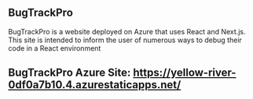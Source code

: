 ## BugTrackPro
BugTrackPro is a website deployed on Azure that uses React and Next.js.
This site is intended to inform the user of numerous ways to debug their code in a React environment

## BugTrackPro Azure Site: https://yellow-river-0df0a7b10.4.azurestaticapps.net/









